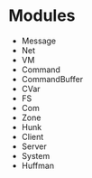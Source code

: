 # Modules #

* Message
* Net
* VM
* Command
* CommandBuffer
* CVar
* FS
* Com
* Zone
* Hunk
* Client
* Server
* System
* Huffman